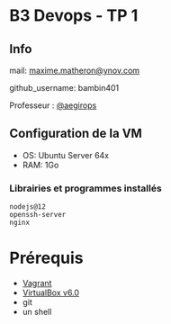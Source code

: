 # B3 Devops - TP 1
## Info
mail: maxime.matheron@ynov.com

github_username: bambin401

Professeur : [@aegirops](https://github.com/aegirops)

## Configuration de la VM
- OS: Ubuntu Server 64x
- RAM: 1Go

### Librairies et programmes installés

```
nodejs@12
openssh-server
nginx
```

# Prérequis
- [Vagrant](https://www.vagrantup.com/downloads.html)
- [VirtualBox v6.0](https://www.virtualbox.org/wiki/Download_Old_Builds)
- git
- un shell
